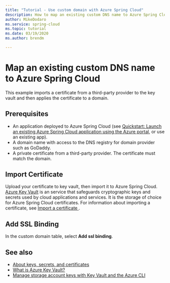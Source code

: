```yaml
---
title: "Tutorial - Use custom domain with Azure Spring Cloud"
description: How to map an existing custom DNS name to Azure Spring Cloud
author: MikeDodaro
ms.service: spring-cloud
ms.topic: tutorial
ms.date: 03/19/2020
ms.author: brendm

---
```

# Map an existing custom DNS name to Azure Spring Cloud
This example imports a certificate from a third-party provider to the key vault and then applies the certificate to a domain.

## Prerequisites
* An application deployed to Azure Spring Cloud (see [Quickstart: Launch an existing Azure Spring Cloud application using the Azure portal](spring-cloud-quickstart-launch-app-portal.md), or use an existing app).
* A domain name with access to the DNS registry for domain provider such as GoDaddy.
*  A private certificate from a third-party provider. The certificate must match the domain.

## Import Certificate 
 Upload your certificate to key vault, then import it to Azure Spring Cloud.  [Azure Key Vault](https://docs.microsoft.com/azure/key-vault/key-vault-overview) is an service that safeguards cryptographic keys and secrets used by cloud applications and services. It is the storage of choice for Azure Spring Cloud certificates.
 For information about importing a certificate, see [Import a certificate
](https://docs.microsoft.com/azure/key-vault/certificate-scenarios#import-a-certificate).

 ## Add SSL Binding 
In the custom domain table, select **Add ssl binding**.

## See also
* [About keys, secrets, and certificates](https://docs.microsoft.com/azure/key-vault/about-keys-secrets-and-certificates)
* [What is Azure Key Vault?](https://docs.microsoft.com/azure/key-vault/key-vault-overview)
* [Manage storage account keys with Key Vault and the Azure CLI](https://docs.microsoft.com/azure/key-vault/key-vault-ovw-storage-keys)
